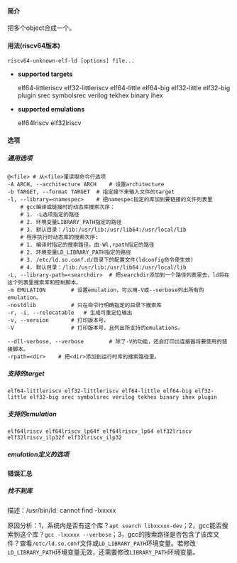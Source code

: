 #### 简介

把多个object合成一个。

#### 用法(riscv64版本)

```
riscv64-unknown-elf-ld [options] file...
```

- **supported targets**

   elf64-littleriscv elf32-littleriscv elf64-little elf64-big elf32-little elf32-big plugin srec symbolsrec verilog tekhex binary ihex

- **supported emulations**

  elf64lriscv elf32lriscv

#### 选项

##### 通用选项

```
@<file>	# 从<file>里读取命令行选项
-A ARCH, --architecture ARCH	# 设置architecture
-b TARGET, --format TARGET  # 指定接下来输入文件的target
-l, --library=<namespec>	# 把namespec指定的库加到要链接的文件列表里
	# gcc编译或链接时的动态库搜索次序：
	# 1. -L选项指定的路径
	# 2. 环境变量LIBRARY_PATH指定的路径
	# 3. 默认目录：/lib:/usr/lib:/usr/lib64:/usr/local/lib
	# 程序执行时动态库的搜索次序:
	# 1. 编译时指定的搜索路径，由-Wl,rpath指定的路径
	# 2. 环境变量LD_LIBRARY_PATH指定的路径
	# 3. /etc/ld.so.conf.d/目录下的配置文件(ldconfig命令使生效)
	# 4. 默认目录：/lib:/usr/lib:/usr/lib64:/usr/local/lib
-L, --library-path=<searchdir>	# 把searchdir添加到一个路径列表里去，ld将在这个列表里搜索库和控制脚本。
-m EMULATION		# 设置emulation，可以用-V或--verbose列出所有的emulation。
-nostdlib			# 只在命令行明确指定的目录下搜索库
-r, -i, --relocatable	# 生成可重定位输出
-v, --version		# 打印版本号。
-V					# 打印版本号，且列出所支持的emulations。

--dll-verbose, --verbose		# 除了-V的功能，还会打印出连接器将要使用的链接脚本。
-rpath=<dir>	# 把<dir>添加到运行时库的搜索路径里。
```

##### 支持的target

```
elf64-littleriscv elf32-littleriscv elf64-little elf64-big elf32-little elf32-big srec symbolsrec verilog tekhex binary ihex plugin
```



##### 支持的emulation

```
elf64lriscv elf64lriscv_lp64f elf64lriscv_lp64 elf32lriscv elf32lriscv_ilp32f elf32lriscv_ilp32
```



##### emulation定义的选项

#### 错误汇总

##### 找不到库

描述：/usr/bin/ld: cannot find -lxxxxx

原因分析：1，系统内是否有这个库？`apt search libxxxxx-dev`；2，gcc能否搜索到这个库？`gcc -lxxxxx --verbose`；3，gcc的搜索路径是否包含了该库文件？查看`/etc/ld.so.conf`文件或`LD_LIBRARY_PATH`环境变量。若修改`LD_LIBRARY_PATH`环境变量无效，还需要修改`LIBRARY_PATH`环境变量。
